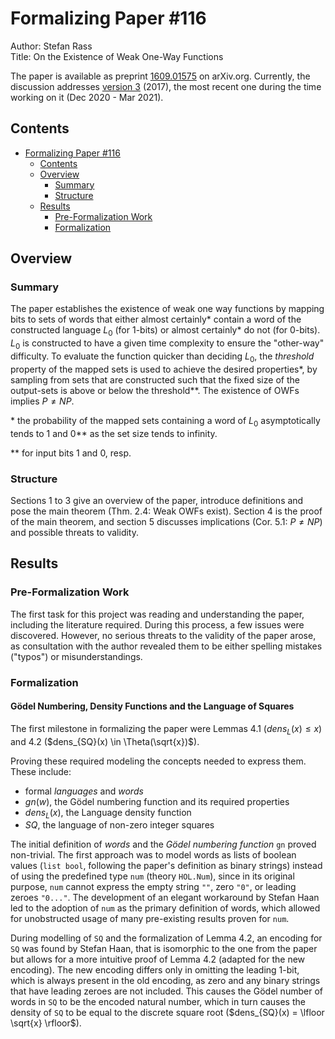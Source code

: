 # Formalizing Paper #116

Author: Stefan Rass  
Title: On the Existence of Weak One-Way Functions

The paper is available as preprint [1609.01575](https://arxiv.org/abs/1609.01575) on arXiv.org.
Currently, the discussion addresses [version 3](https://arxiv.org/abs/1609.01575v3) (2017),
the most recent one during the time working on it (Dec 2020 - Mar 2021).

## Contents

- [Formalizing Paper #116](#formalizing-paper-116)
  - [Contents](#contents)
  - [Overview](#overview)
    - [Summary](#summary)
    - [Structure](#structure)
  - [Results](#results)
    - [Pre-Formalization Work](#pre-formalization-work)
    - [Formalization](#formalization)

## Overview

### Summary

<!-- markdownlint-disable MD037 -->

The paper establishes the existence of weak one way functions by mapping bits to sets of words
that either almost certainly\* contain a word of the constructed language $`L_0`$ (for 1-bits)
or almost certainly\* do not (for 0-bits).
$`L_0`$ is constructed to have a given time complexity to ensure the "other-way" difficulty.
To evaluate the function quicker than deciding $`L_0`$,
the _threshold_ property of the mapped sets is used to achieve the desired properties\*,
by sampling from sets that are constructed such
that the fixed size of the output-sets is above or below the threshold\*\*.
The existence of OWFs implies $`P \ne NP`$.

<!-- markdownlint-enable MD037 -->

\* the probability of the mapped sets containing a word of $`L_0`$
asymptotically tends to 1 and 0\*\* as the set size tends to infinity.

\*\* for input bits 1 and 0, resp.

### Structure

Sections 1 to 3 give an overview of the paper, introduce definitions
and pose the main theorem (Thm. 2.4: Weak OWFs exist).
Section 4 is the proof of the main theorem, and section 5 discusses implications
(Cor. 5.1: $`P \ne NP`$) and possible threats to validity.

## Results

### Pre-Formalization Work

The first task for this project was reading and understanding the paper,
including the literature required.
During this process, a few issues were discovered.
However, no serious threats to the validity of the paper arose,
as consultation with the author revealed them to be
either spelling mistakes ("typos") or misunderstandings.

### Formalization

#### Gödel Numbering, Density Functions and the Language of Squares

The first milestone in formalizing the paper were Lemmas 4.1 ($`dens_L(x) \le x`$)
and 4.2 ($`dens_{SQ}(x) \in \Theta(\sqrt{x})`$).

Proving these required modeling the concepts needed to express them. These include:

- formal _languages_ and _words_
- $`gn(w)`$, the Gödel numbering function and its required properties
- $`dens_L(x)`$, the Language density function
- $`SQ`$, the language of non-zero integer squares

The initial definition of _words_ and the _Gödel numbering function_ `gn` proved non-trivial.
The first approach was to model words as lists of boolean values
(`list bool`, following the paper's definition as binary strings)
instead of using the predefined type `num` (theory `HOL.Num`), since in its original purpose,
`num` cannot express the empty string `""`, zero `"0"`, or leading zeroes `"0..."`.
The development of an elegant workaround by Stefan Haan led to the adoption
of `num` as the primary definition of words,
which allowed for unobstructed usage of many pre-existing results proven for `num`.

During modelling of `SQ` and the formalization of Lemma 4.2,
an encoding for `SQ` was found by Stefan Haan,
that is isomorphic to the one from the paper but allows
for a more intuitive proof of Lemma 4.2 (adapted for the new encoding).
The new encoding differs only in omitting the leading 1-bit,
which is always present in the old encoding,
as zero and any binary strings that have leading zeroes are not included.
This causes the Gödel number of words in `SQ` to be the encoded natural number,
which in turn causes the density of `SQ` to be equal to the discrete square root
($`dens_{SQ}(x) = \lfloor \sqrt{x} \rfloor`$).
